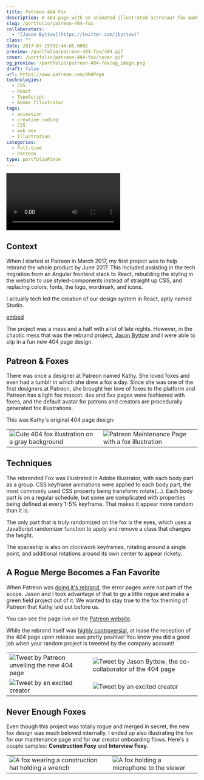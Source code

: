 ```yaml
---
title: Patreon 404 Fox
description: A 404-page with an animated illustrated astronaut fox made for Patreon's rebrand in 2017.
slug: /portfolio/patreon-404-fox
collaborators:
  - "[Jason Byttow](https://twitter.com/jbyttow)"
class: ""
date: 2017-07-15T02:44:05.000Z
preview: /portfolio/patreon-404-fox/404.gif
cover: /portfolio/patreon-404-fox/cover.gif
og_preview: /portfolio/patreon-404-fox/og_image.png
draft: false
url: https://www.patreon.com/404Page
technologies:
  - CSS
  - React
  - TypeScript
  - Adobe Illustrator
tags:
  - animation
  - creative coding
  - CSS
  - web dev
  - illustration
categories:
  - Full-time
  - Patreon
type: portfolioPiece
---
```


![Video of the fox on the Patreon website](/portfolio/patreon-404-fox/video.mp4)

## Context
When I started at Patreon in March 2017, my first project was to help rebrand the whole product by June 2017. This included assisting in the tech migration from an Angular frontend stack to React, rebuilding the styling in the website to use styled-components instead of straight up CSS, and replacing colors, fonts, the logo, wordmark, and icons.

I actually tech led the creation of our design system in React, aptly named Studio.

[embed](https://studio.patreon.com/)

The project was a mess and a half with a lot of late nights. However, in the chaotic mess that was the rebrand project, [Jason Byttow](https://www.linkedin.com/in/jason-byttow-84a3974/) and I were able to slip in a fun new 404 page design.

## Patreon & Foxes
There was once a designer at Patreon named Kathy. She loved foxes and even had a tumblr in which she drew a fox a day. Since she was one of the first designers at Patreon, she brought her love of foxes to the platform and Patreon has a light fox mascot. 4xx and 5xx pages were fashioned with foxes, and the default avatar for patrons and creators are procedurally generated fox illustrations.

This was Kathy's original 404 page design:

| | |
| -- | -- |
| ![Cute 404 fox illustration on a gray background](/portfolio/patreon-404-fox/original_404.jpeg) | ![Patreon Maintenance Page with a fox illustration](/portfolio/patreon-404-fox/patreon_maintenance.jpg) |


## Techniques
The rebranded Fox was illustrated in Adobe Illustrator, with each body part as a group. CSS keyframe animations were applied to each body part, the most commonly used CSS property being transform: rotate(...). Each body part is on a regular schedule, but some are complicated with properties being defined at every 1-5% keyframe. That makes it appear more random than it is.

The only part that is truly randomized on the fox is the eyes, which uses a JavaScript randomizer function to apply and remove a class that changes the height.

The spaceship is also on clockwork keyframes, rotating around a single point, and additional rotations around its own center to appear rickety.

## A Rogue Merge Becomes a Fan Favorite
When Patreon was [doing it's rebrand](https://www.behance.net/gallery/53952451/Rebrand-with-Patreon?locale=en_US), the error pages were not part of the scope. Jason and I took advantage of that to go a little rogue and make a green field project out of it. We wanted to stay true to the fox theming of Patreon that Kathy laid out before us.

You can see the page live on the [Patreon website](https://www.patreon.com/404Page).

While the rebrand itself was [highly controversial](https://medium.com/@cooperthinks/why-the-new-patreon-brand-sucks-ee513b09dfcb), at lease the reception of the 404 page upon release was pretty positive! You know you did a good job when your random project is tweeted by the company account!


| | |
| -- | -- |
| ![Tweet by Patreon unveiling the new 404 page](/portfolio/patreon-404-fox/tweet_patreon.png) | ![Tweet by Jason Byttow, the co-collaborator of the 404 page](/portfolio/patreon-404-fox/tweet_jason.png) |
| ![Tweet by an excited creator](/portfolio/patreon-404-fox/tweet_mac.png) | ![Tweet by an excited creator](/portfolio/patreon-404-fox/tweet_kevin.png) |


## Never Enough Foxes

Even though this project was totally rogue and merged in secret, the new fox design was much beloved internally. I ended up also illustrating the fox for our maintenance page and for our creator onboarding flows. Here's a couple samples: **Construction Foxy** and **Interview Foxy**.

| | |
| -- | -- |
| ![A fox wearing a construction hat holding a wrench](/portfolio/patreon-404-fox/construction_fox.png) | ![A fox holding a microphone to the viewer](/portfolio/patreon-404-fox/interview_fox.jpeg) |

